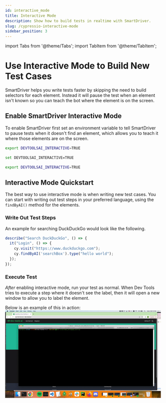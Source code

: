 ```yaml
---
id: interactive_mode
title: Interactive Mode
description: Show how to build tests in realtime with SmartDriver.
slug: /cypressio-interactive-mode
sidebar_position: 3
---
```


import Tabs from '@theme/Tabs';
import TabItem from '@theme/TabItem';

# Use Interactive Mode to Build New Test Cases
SmartDriver helps you write tests faster by skipping the need to build selectors for each element. Instead it will pause the test when an element isn't known so you can teach the bot where the element is on the screen.

## Enable SmartDriver Interactive Mode
To enable SmartDriver first set an environment variable to tell SmartDriver to pause tests when it doesn't find an element, which allows you to teach it where those elements are on the screen.
<Tabs groupId="OS-choice">
<TabItem value="mac" label="MacOS">

```sh
export DEVTOOLSAI_INTERACTIVE=TRUE
```

</TabItem>
<TabItem value="windows" label="Windows">

```sh
set DEVTOOLSAI_INTERACTIVE=TRUE
```

</TabItem>
<TabItem value="linux" label="Linux">

```sh
export DEVTOOLSAI_INTERACTIVE=TRUE
```

</TabItem>
</Tabs>

## Interactive Mode Quickstart
The best way to use interactive mode is when writing new test cases. You can start with writing out test steps in your preferred language, using the `findByAI()` method for the elements.


### Write Out Test Steps
An example for searching DuckDuckGo would look like the following.

```jsx
describe("Search DuckDuckGo", () => {
  it("Login", () => {
    cy.visit("https://www.duckduckgo.com");
    cy.findByAI('searchBox').type("hello world");
  });
});
```

### Execute Test
*After* enabling interactive mode, run your test as normal. When Dev Tools tries to execute a step where it doesn't see the label, then it will open a new window to allow you to label the element.

Below is an example of this in action:
![Interactive Test Example](../../static/img/interactive.gif)